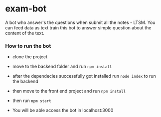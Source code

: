# exam-bot

A bot who answer's the questions when submit all the notes - LTSM. You can feed data as text train this bot to answer simple question about the content of the text.

### How to run the bot

* clone the project 
* move to the backend folder and run ``` npm install ```
* after the dependecies successfully got installed run ``` node index ``` to run the backend
* then move to the front end project and run ``` npm install ```
* then run ``` npm start ```

* You will be able access the bot in localhost:3000

